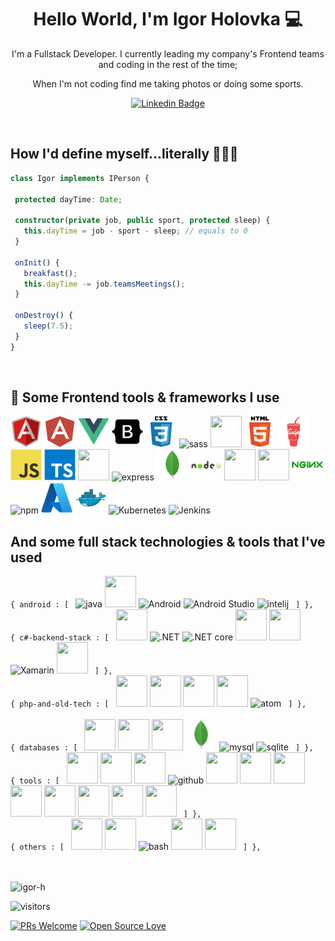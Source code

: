 <h1 align="center">Hello World, I'm Igor Holovka 💻</h1>

<p align="center">
  I'm a Fullstack Developer. I currently leading my company's Frontend teams and coding in the rest of the time;   
</p>
<p align="center"> 
  When I'm not coding find me taking photos or doing some sports.
</p>

<div align="center">

  [![Linkedin Badge](https://img.shields.io/badge/-igorholovka-blue?style=flat-square&logo=Linkedin&logoColor=white&link=https://www.linkedin.com/in/igorholovka/)](https://www.linkedin.com/in/igorholovka/)

</div>
<br>

<h2> How I'd define myself...literally 👨🏻‍💻</h2>

 ```typescript
 class Igor implements IPerson {
 
  protected dayTime: Date;
  
  constructor(private job, public sport, protected sleep) {
    this.dayTime = job - sport - sleep; // equals to 0  
  }
  
  onInit() {
    breakfast();
    this.dayTime -= job.teamsMeetings();
  }

  onDestroy() {
    sleep(7.5);
  }
 }
 ```
 
<br>

<h2>🚀 Some Frontend tools & frameworks I use</h2>
<p align="left">
  <img src="https://raw.githubusercontent.com/devicons/devicon/master/icons/angularjs/angularjs-original.svg" alt="angular-js" width="50" height="50" />
  <img src="https://raw.githubusercontent.com/devicons/devicon/master/icons/angularjs/angularjs-plain.svg" alt="angular-js" width="50" height="50" />
  <img src="https://raw.githubusercontent.com/devicons/devicon/master/icons/vuejs/vuejs-original.svg" alt="vue" width="50" height="50" />
  <img src="https://raw.githubusercontent.com/devicons/devicon/master/icons/bootstrap/bootstrap-plain.svg" alt="bootstrap" width="50" height="50" />
  <img src="https://raw.githubusercontent.com/devicons/devicon/master/icons/css3/css3-original-wordmark.svg" alt="css3" width="50" height="50" />
  <img src="https://cdn.jsdelivr.net/gh/devicons/devicon/icons/sass/sass-original.svg" alt="sass" width="50" height="50" />
  <img src="https://cdn.jsdelivr.net/gh/devicons/devicon/icons/tailwindcss/tailwindcss-original-wordmark.svg" alt="" width="50" height="50" />
  <img src="https://raw.githubusercontent.com/devicons/devicon/master/icons/html5/html5-original-wordmark.svg" alt="html" width="50" height="50" />
  <img src="https://raw.githubusercontent.com/devicons/devicon/master/icons/gulp/gulp-plain.svg" alt="gulp" width="50" height="50" />
  <img src="https://raw.githubusercontent.com/devicons/devicon/master/icons/javascript/javascript-original.svg" alt="javascript" width="50" height="50" />
  <img src="https://raw.githubusercontent.com/devicons/devicon/master/icons/typescript/typescript-original.svg" alt="typescript" width="50" height="50" />
  <img src="https://cdn.jsdelivr.net/gh/devicons/devicon/icons/jest/jest-plain.svg" alt="" width="50" height="50" />
  <img src="https://cdn.jsdelivr.net/gh/devicons/devicon/icons/express/express-original.svg" alt="express" width="50" height="50" />
  <img src="https://raw.githubusercontent.com/devicons/devicon/master/icons/mongodb/mongodb-original.svg" alt="mongodb" width="50" height="50" />
  <img src="https://raw.githubusercontent.com/devicons/devicon/master/icons/nodejs/nodejs-original-wordmark.svg" alt="nodejs" width="50" height="50" />
  <img src="https://cdn.jsdelivr.net/gh/devicons/devicon/icons/graphql/graphql-plain-wordmark.svg" alt="" width="50" height="50" />
  <img src="https://cdn.jsdelivr.net/gh/devicons/devicon/icons/webpack/webpack-original.svg" alt="" width="50" height="50" />
  <img src="https://raw.githubusercontent.com/devicons/devicon/master/icons/nginx/nginx-original.svg" alt="nginx" width="50" height="50" />
  <img src="https://cdn.jsdelivr.net/gh/devicons/devicon/icons/npm/npm-original-wordmark.svg" alt="npm" width="50" height="50" />
  <img src="https://raw.githubusercontent.com/devicons/devicon/master/icons/azure/azure-original.svg" alt="azure" width="50" height="50" />
  <img src="https://raw.githubusercontent.com/devicons/devicon/master/icons/docker/docker-original.svg" alt="Docker" width="50" height="50" />
  <img src="https://www.vectorlogo.zone/logos/kubernetes/kubernetes-icon.svg" alt="Kubernetes" width="50" height="50" />
  <img src="https://cdn.jsdelivr.net/gh/devicons/devicon/icons/jenkins/jenkins-original.svg" alt="Jenkins" width="50" height="50" />
 
<br />

<h2> And some full stack technologies & tools that I've used</h2>

```{ android : [ ```
  <img src="https://raw.githubusercontent.com/devicons/devicon/master/icons/java/java-original-wordmark.svg" alt="java" width="50" height="50" />
  <img src="https://cdn.jsdelivr.net/gh/devicons/devicon/icons/kotlin/kotlin-original-wordmark.svg" alt="" width="50" height="50" />
  <img src="https://cdn.jsdelivr.net/gh/devicons/devicon/icons/android/android-plain.svg" alt="Android" width="50" height="50" />
  <img src="https://cdn.jsdelivr.net/gh/devicons/devicon/icons/androidstudio/androidstudio-original.svg" alt="Android Studio" width="50" height="50" />
  <img src="https://cdn.jsdelivr.net/gh/devicons/devicon/icons/intellij/intellij-original.svg" alt="intelij" width="50" height="50" />
``` ] },```   
```{ c#-backend-stack : [ ```
  <img src="https://cdn.jsdelivr.net/gh/devicons/devicon/icons/csharp/csharp-original.svg" width="50" height="50" />
  <img src="https://cdn.jsdelivr.net/gh/devicons/devicon/icons/dot-net/dot-net-plain-wordmark.svg"  alt=".NET" width="50" height="50" />
  <img src="https://cdn.jsdelivr.net/gh/devicons/devicon/icons/dotnetcore/dotnetcore-original.svg"  alt=".NET core" width="50" height="50" />
  <img src="https://cdn.jsdelivr.net/gh/devicons/devicon/icons/nuget/nuget-original-wordmark.svg" alt="" width="50" height="50" />
  <img src="https://cdn.jsdelivr.net/gh/devicons/devicon/icons/microsoftsqlserver/microsoftsqlserver-plain-wordmark.svg" alt="" width="50" height="50" />
  <img src="https://cdn.jsdelivr.net/gh/devicons/devicon/icons/xamarin/xamarin-original.svg" alt="Xamarin" width="50" height="50" />
  <img src="https://cdn.jsdelivr.net/gh/devicons/devicon/icons/visualstudio/visualstudio-plain.svg" alt="" width="50" height="50" />
``` ] },```   
```{ php-and-old-tech : [ ```
  <img src="https://cdn.jsdelivr.net/gh/devicons/devicon/icons/jquery/jquery-original-wordmark.svg" alt="" width="50" height="50" />
  <img src="https://cdn.jsdelivr.net/gh/devicons/devicon/icons/php/php-original.svg" alt="" width="50" height="50" />
  <img src="https://cdn.jsdelivr.net/gh/devicons/devicon/icons/wordpress/wordpress-plain.svg" alt="" width="50" height="50" />
  <img src="https://cdn.jsdelivr.net/gh/devicons/devicon/icons/knockout/knockout-plain-wordmark.svg" alt="" width="50" height="50" />
  <img src="https://cdn.jsdelivr.net/gh/devicons/devicon/icons/atom/atom-original.svg" alt="atom" width="50" height="50" />
``` ] },```   <br /><br />
```{ databases : [ ```
  <img src="https://cdn.jsdelivr.net/gh/devicons/devicon/icons/microsoftsqlserver/microsoftsqlserver-plain-wordmark.svg" alt="" width="50" height="50" />
  <img src="https://cdn.jsdelivr.net/gh/devicons/devicon/icons/postgresql/postgresql-original-wordmark.svg" alt="" width="50" height="50" />
  <img src="https://cdn.jsdelivr.net/gh/devicons/devicon/icons/firebase/firebase-plain-wordmark.svg" alt="" width="50" height="50" />
  <img src="https://raw.githubusercontent.com/devicons/devicon/master/icons/mongodb/mongodb-original.svg" alt="mongodb" width="50" height="50" />
  <img src="https://cdn.jsdelivr.net/gh/devicons/devicon/icons/mysql/mysql-original.svg" alt="mysql" width="50" height="50" />
  <img src="https://cdn.jsdelivr.net/gh/devicons/devicon/icons/sqlite/sqlite-plain.svg" alt="sqlite" width="50" height="50" />
``` ] },```<br />
```{ tools : [ ```
  <img src="https://cdn.jsdelivr.net/gh/devicons/devicon/icons/trello/trello-plain.svg" alt="" width="50" height="50" />
  <img src="https://cdn.jsdelivr.net/gh/devicons/devicon/icons/sourcetree/sourcetree-original-wordmark.svg" alt="" width="50" height="50" />
  <img src="https://cdn.jsdelivr.net/gh/devicons/devicon/icons/git/git-original-wordmark.svg" alt="" width="50" height="50" />
  <img src="https://cdn.jsdelivr.net/gh/devicons/devicon/icons/github/github-original.svg" alt="github" width="50" height="50" />
  <img src="https://cdn.jsdelivr.net/gh/devicons/devicon/icons/gitlab/gitlab-original.svg" alt="" width="50" height="50" />
  <img src="https://cdn.jsdelivr.net/gh/devicons/devicon/icons/filezilla/filezilla-plain.svg" alt="" width="50" height="50" />
  <img src="https://cdn.jsdelivr.net/gh/devicons/devicon/icons/jira/jira-original.svg" alt="" width="50" height="50" />
  <img src="https://cdn.jsdelivr.net/gh/devicons/devicon/icons/bitbucket/bitbucket-original.svg" width="50" height="50" />
  <img src="https://cdn.jsdelivr.net/gh/devicons/devicon/icons/codepen/codepen-plain.svg" width="50" height="50" />
  <img src="https://cdn.jsdelivr.net/gh/devicons/devicon/icons/confluence/confluence-original-wordmark.svg" width="50" height="50" />
  <img src="https://cdn.jsdelivr.net/gh/devicons/devicon/icons/figma/figma-original.svg" alt="" width="50" height="50" />
  <img src="https://cdn.jsdelivr.net/gh/devicons/devicon/icons/photoshop/photoshop-plain.svg" alt="" width="50" height="50" />
``` ] },```<br />
```{ others : [ ```
  <img src="https://cdn.jsdelivr.net/gh/devicons/devicon/icons/ssh/ssh-original-wordmark.svg" alt="" width="50" height="50" />
  <img src="https://cdn.jsdelivr.net/gh/devicons/devicon/icons/putty/putty-original.svg" alt="" width="50" height="50" />
  <img src="https://cdn.jsdelivr.net/gh/devicons/devicon/icons/bash/bash-original.svg" alt="bash" width="50" height="50" />
  <img src="https://cdn.jsdelivr.net/gh/devicons/devicon/icons/ubuntu/ubuntu-plain.svg" alt="" width="50" height="50" />
  <img src="https://cdn.jsdelivr.net/gh/devicons/devicon/icons/linux/linux-original.svg" alt="" width="50" height="50" />
``` ] },```  
<br /><br />

</p>
  <img src="https://github-readme-stats.vercel.app/api?username=igor-h&show_icons=true&count_private=true&include_all_commits=true" alt="igor-h" />
<p>

  <img src="https://visitor-badge.glitch.me/badge?page_id=igor-h.igor-h" alt="visitors">

  [![PRs Welcome](https://img.shields.io/badge/PRs-welcome-brightgreen.svg?style=flat&logo=github)](https://github.com/igor-h) 
  [![Open Source Love](https://badges.frapsoft.com/os/v2/open-source.svg?v=103)](https://github.com/igor-h)
</p>
